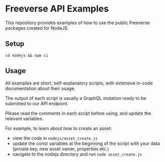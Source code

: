 # Freeverse API Examples
This repository provides examples of how to use the public Freeverse packages created for NodeJS.

## Setup

```
cd nodejs && npm ci
```

## Usage

All examples are short, self-explanatory scripts, with extensive in-code documentation about their usage.

The output of each script is usually a GraphQL mutation ready to be submitted to our API endpoint.

Please read the comments in each script before using, and update the relevant variables.

For example, to learn about how to create an asset:
* view the code in ```nodejs/asset_create.js```
* update the const variables at the beginning of the script with your data (private key, new asset owner, properties etc.)
* navigate to the nodejs directory and run ```node asset_create.js ```

